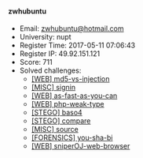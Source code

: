 #### zwhubuntu  

* Email: zwhubuntu@hotmail.com  
* University: nupt  
* Register Time: 2017-05-11 07:06:43  
* Register IP: 49.92.151.121  
* Score: 711  
* Solved challenges: 
  * [[WEB] md5-vs-injection](https://github.com/SniperOJ/Challenges/blob/master/WEB/md5-vs-injection.json)  
  * [[MISC] signin](https://github.com/SniperOJ/Challenges/blob/master/MISC/signin.json)  
  * [[WEB] as-fast-as-you-can](https://github.com/SniperOJ/Challenges/blob/master/WEB/as-fast-as-you-can.json)  
  * [[WEB] php-weak-type](https://github.com/SniperOJ/Challenges/blob/master/WEB/php-weak-type.json)  
  * [[STEGO] baso4](https://github.com/SniperOJ/Challenges/blob/master/STEGO/baso4.json)  
  * [[STEGO] compare](https://github.com/SniperOJ/Challenges/blob/master/STEGO/compare.json)  
  * [[MISC] source](https://github.com/SniperOJ/Challenges/blob/master/MISC/source.json)  
  * [[FORENSICS] you-sha-bi](https://github.com/SniperOJ/Challenges/blob/master/FORENSICS/you-sha-bi.json)  
  * [[WEB] sniperOJ-web-browser](https://github.com/SniperOJ/Challenges/blob/master/WEB/sniperOJ-web-browser.json)  
